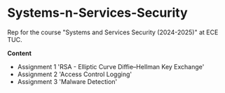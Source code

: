 # Systems-n-Services-Security

Rep for the course "Systems and Services Security (2024-2025)" at ECE TUC.

**Content**
- Assignment 1 'RSA - Elliptic Curve Diffie–Hellman Key Exchange'
- Assignment 2 'Access Control Logging'
- Assignment 3 'Malware Detection'
